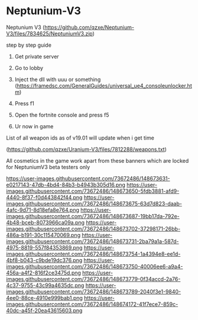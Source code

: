 # Neptunium-V3 
Neptunium V3 (https://github.com/qzxe/Neptunium-V3/files/7834625/NeptuniumV3.zip)

step by step guide

1. Get private server

2. Go to lobby

3. Inject the dll with uuu or something (https://framedsc.com/GeneralGuides/universal_ue4_consoleunlocker.htm)

4. Press f1

5. Open the fortnite console and press f5

6. Ur now in game 
 
 List of all weapon ids as of v19.01 will update when i get time 
 
 (https://github.com/qzxe/Uranium-V3/files/7812288/weapons.txt)

All cosmetics in the game work apart from these banners which are locked for NeptuniumV3 beta testers only

https://user-images.githubusercontent.com/73672486/148673631-e0217143-47db-4bd4-84b3-b4943b305d16.png
https://user-images.githubusercontent.com/73672486/148673650-5fdb3881-afd9-4440-8f37-f0d443842f44.png
https://user-images.githubusercontent.com/73672486/148673675-63d7d823-daab-4afc-9d71-8d18efa8e764.png
https://user-images.githubusercontent.com/73672486/148673687-19bb17da-792e-4b48-bceb-8073966ca09a.png
https://user-images.githubusercontent.com/73672486/148673702-37298171-26bb-486a-b191-30c115470069.png
https://user-images.githubusercontent.com/73672486/148673731-2ba79a1a-587d-4975-8819-557f84353869.png
https://user-images.githubusercontent.com/73672486/148673754-1a4394e8-ee1d-4bf8-b043-c9bde19dc376.png
https://user-images.githubusercontent.com/73672486/148673750-40006ee6-a9a4-456a-a4f2-816f2ce3475d.png
https://user-images.githubusercontent.com/73672486/148673779-0f34accd-2a76-4c37-9755-43c99a4635dc.png
https://user-images.githubusercontent.com/73672486/148673789-2040f3e1-9840-4ee0-88ce-4910e999bab1.png
https://user-images.githubusercontent.com/73672486/148674172-41f7ece7-859c-40dc-a45f-20ea43615603.png
